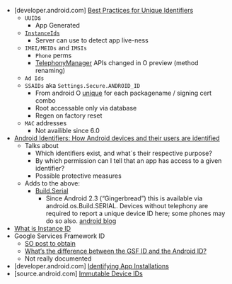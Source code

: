 - [developer.android.com] [Best Practices for Unique Identifiers](https://developer.android.com/training/articles/user-data-ids.html)
  - `UUID`s
    - App Generated
  - [`InstanceIds`](https://developers.google.com/instance-id/)
    - Server can use to detect app live-ness
  - `IMEI/MEIDs` and `IMSIs`
    - `Phone` perms
    - [TelephonyManager](https://developer.android.com/reference/android/telephony/TelephonyManager.html) APIs changed in O preview (method renaming)
  - `Ad Ids`
  - `SSAIDs` aka `Settings.Secure.ANDROID_ID`
    - From android O [unique](https://android-developers.googleblog.com/2017/04/changes-to-device-identifiers-in.html) for each packagename / signing cert combo
    - Root accessable only via database
    - Regen on factory reset
  - `MAC` addresses
    - Not availible since 6.0
- [Android Identifiers: How Android devices and their users are identified](https://android.izzysoft.de/articles/named/identifiers-1?lang=en)
  - Talks about
    - Which identifiers exist, and what´s their respective purpose?
    - By which permission can I tell that an app has access to a given identifier?
    - Possible protective measures
  - Adds to the above:
    - [Build.Serial](https://developer.android.com/reference/android/os/Build.html#getSerial())
      - Since Android 2.3 (“Gingerbread”) this is available via android.os.Build.SERIAL. Devices without telephony are required to report a unique device ID here; some phones may do so also. [android blog](https://android-developers.googleblog.com/2011/03/identifying-app-installations.html)    
- [What is Instance ID](https://developers.google.com/instance-id/)
- Google Services Framework ID
  - [SO post to obtain](https://stackoverflow.com/questions/22743087/gsf-id-key-google-service-framework-id-as-android-device-unique-identifier)
  - [What’s the difference between the GSF ID and the Android ID?](http://blog.onyxbits.de/whats-the-difference-between-the-gsf-id-and-the-android-id-208/)
  - Not really documented
- [developer.android.com] [Identifying App Installations](https://android-developers.googleblog.com/2011/03/identifying-app-installations.html)
- [source.android.com] [Immutable Device IDs](https://source.android.com/docs/core/permissions/immutable-device-ids)
